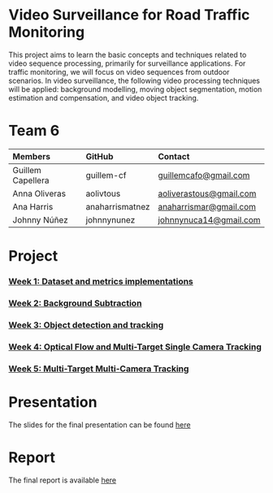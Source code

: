 # Video Surveillance for Road Traffic Monitoring

This project aims to learn the basic concepts and techniques related to video sequence processing, primarily for
surveillance applications. For traffic monitoring, we will focus on video sequences from outdoor scenarios. In video
surveillance, the following video processing techniques will be applied: background modelling, moving object
segmentation, motion estimation and compensation, and video object tracking.

# Team 6

| Members           | GitHub          | Contact                 |
|:------------------|:----------------|:------------------------|
| Guillem Capellera | guillem-cf      | guillemcafo@gmail.com   |
| Anna Oliveras     | aolivtous       | aoliverastous@gmail.com |
| Ana Harris        | anaharrismatnez | anaharrismar@gmail.com  |
| Johnny Núñez      | johnnynunez     | johnnynuca14@gmail.com  |

# Project

### [Week 1: Dataset and metrics implementations](https://github.com/mcv-m6-video/mcv-m6-2023-team6/tree/main/week1)

### [Week 2: Background Subtraction](https://github.com/mcv-m6-video/mcv-m6-2023-team6/tree/main/week2)

### [Week 3: Object detection and tracking](https://github.com/mcv-m6-video/mcv-m6-2023-team6/tree/main/week3)

### [Week 4: Optical Flow and Multi-Target Single Camera Tracking](https://github.com/mcv-m6-video/mcv-m6-2023-team6/tree/main/week4)

### [Week 5: Multi-Target Multi-Camera Tracking](https://github.com/mcv-m6-video/mcv-m6-2023-team6/tree/main/week5)

# Presentation

The slides for the final presentation can be found [here](https://docs.google.com/presentation/d/1VUnAqW8aP2xe-8wNB0d8pItAyKALxL7KiVoqczYjzi0/edit?usp=sharing)

# Report

The final report is available [here]()
